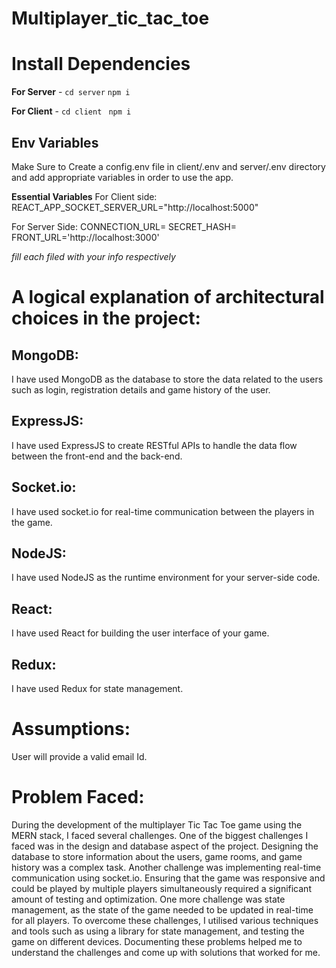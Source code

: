 # Multiplayer_tic_tac_toe

# Install Dependencies

**For Server** - `cd server` `npm i`

**For Client** - `cd client` ` npm i`

## Env Variables

Make Sure to Create a config.env file in client/.env and server/.env directory and add appropriate variables in order to use the app.

**Essential Variables**
For Client side:
REACT_APP_SOCKET_SERVER_URL="http://localhost:5000"

For Server Side:
CONNECTION_URL=
SECRET_HASH=
FRONT_URL='http://localhost:3000'

_fill each filed with your info respectively_

# A logical explanation of architectural choices in the project:

## MongoDB: 
I have used MongoDB as the database to store the data related to the users such as login, registration details and game history of the user.

## ExpressJS:
I have used ExpressJS to create RESTful APIs to handle the data flow between the front-end and the back-end.

## Socket.io:
I have used socket.io for real-time communication between the players in the game.

## NodeJS:
I have used NodeJS as the runtime environment for your server-side code. 

## React: 
I have used React for building the user interface of your game. 

## Redux:
I have used Redux for state management.

# Assumptions:

User will provide a valid email Id.

# Problem Faced:
During the development of the multiplayer Tic Tac Toe game using the MERN stack, I faced several challenges. One of the biggest challenges I faced was in the design and database aspect of the project. Designing the database to store information about the users, game rooms, and game history was a complex task.
Another challenge was implementing real-time communication using socket.io. Ensuring that the game was responsive and could be played by multiple players simultaneously required a significant amount of testing and optimization.
One more challenge was state management, as the state of the game needed to be updated in real-time for all players.
To overcome these challenges, I utilised various techniques and tools such as using a library for state management, and testing the game on different devices.
Documenting these problems helped me to understand the challenges and come up with solutions that worked for me.
